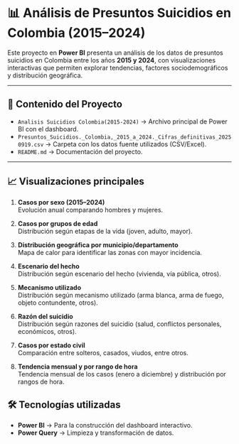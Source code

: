 # 📊 Análisis de Presuntos Suicidios en Colombia (2015–2024)

Este proyecto en **Power BI** presenta un análisis de los datos de presuntos suicidios en Colombia entre los años **2015 y 2024**, con visualizaciones interactivas que permiten explorar tendencias, factores sociodemográficos y distribución geográfica.

---

## 📂 Contenido del Proyecto

- `Analisis Suicidios Colombia(2015-2024)` → Archivo principal de Power BI con el dashboard.
- `Presuntos_Suicidios._Colombia,_2015_a_2024._Cifras_definitivas_20250919.csv` → Carpeta con los datos fuente utilizados (CSV/Excel).
- `README.md` → Documentación del proyecto.

---

## 📈 Visualizaciones principales

1. **Casos por sexo (2015–2024)**  
   Evolución anual comparando hombres y mujeres.  

2. **Casos por grupos de edad**  
   Distribución según etapas de la vida (joven, adulto, mayor).  

3. **Distribución geográfica por municipio/departamento**  
   Mapa de calor para identificar las zonas con mayor incidencia.  
   
4. **Escenario del hecho**  
   Distribución según escenario del hecho (vivienda, vía pública, otros).

5. **Mecanismo utilizado**  
   Distribución según mecanismo utilizado (arma blanca, arma de fuego, objeto contundente, otros). 

6. **Razón del suicidio**  
   Distribución según razones del suicidio (salud, conflictos personales, económicos, otros).

7. **Casos por estado civil**  
   Comparación entre solteros, casados, viudos, entre otros.  

8. **Tendencia mensual y por rango de hora**  
   Tendencia mensual de los casos (enero a diciembre) y distribución por rangos de hora.  


## 🛠️ Tecnologías utilizadas

- **Power BI** → Para la construcción del dashboard interactivo.  
- **Power Query** → Limpieza y transformación de datos.  
